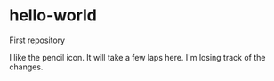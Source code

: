 # hello-world
First repository

I like the pencil icon.
It will take a few laps here.
I'm losing track of the changes.

